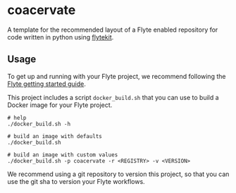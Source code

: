 # coacervate

A template for the recommended layout of a Flyte enabled repository for code written in python using [flytekit](https://docs.flyte.org/projects/flytekit/en/latest/).

## Usage

To get up and running with your Flyte project, we recommend following the
[Flyte getting started guide](https://docs.flyte.org/en/latest/getting_started.html).

This project includes a script `docker_build.sh` that you can use to build a
Docker image for your Flyte project.

```
# help
./docker_build.sh -h

# build an image with defaults
./docker_build.sh

# build an image with custom values
./docker_build.sh -p coacervate -r <REGISTRY> -v <VERSION>
```

We recommend using a git repository to version this project, so that you can
use the git sha to version your Flyte workflows.

